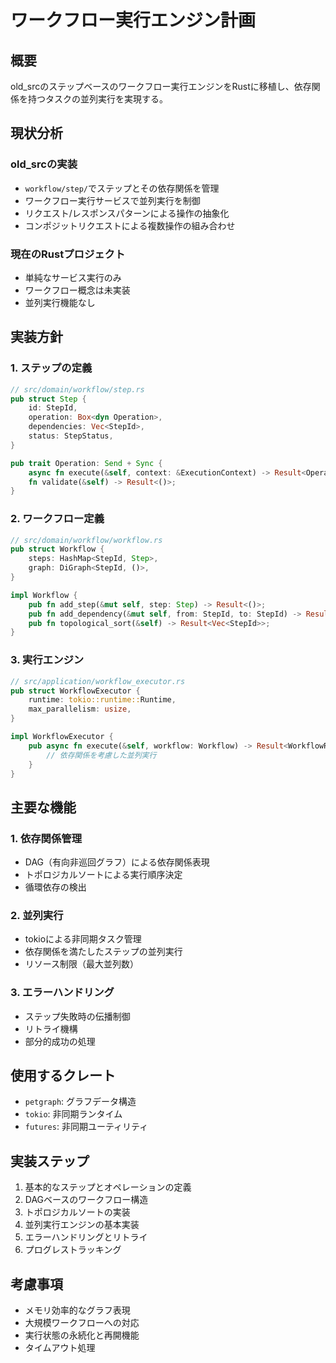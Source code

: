 # ワークフロー実行エンジン計画

## 概要
old_srcのステップベースのワークフロー実行エンジンをRustに移植し、依存関係を持つタスクの並列実行を実現する。

## 現状分析
### old_srcの実装
- `workflow/step/`でステップとその依存関係を管理
- ワークフロー実行サービスで並列実行を制御
- リクエスト/レスポンスパターンによる操作の抽象化
- コンポジットリクエストによる複数操作の組み合わせ

### 現在のRustプロジェクト
- 単純なサービス実行のみ
- ワークフロー概念は未実装
- 並列実行機能なし

## 実装方針
### 1. ステップの定義
```rust
// src/domain/workflow/step.rs
pub struct Step {
    id: StepId,
    operation: Box<dyn Operation>,
    dependencies: Vec<StepId>,
    status: StepStatus,
}

pub trait Operation: Send + Sync {
    async fn execute(&self, context: &ExecutionContext) -> Result<OperationResult>;
    fn validate(&self) -> Result<()>;
}
```

### 2. ワークフロー定義
```rust
// src/domain/workflow/workflow.rs
pub struct Workflow {
    steps: HashMap<StepId, Step>,
    graph: DiGraph<StepId, ()>,
}

impl Workflow {
    pub fn add_step(&mut self, step: Step) -> Result<()>;
    pub fn add_dependency(&mut self, from: StepId, to: StepId) -> Result<()>;
    pub fn topological_sort(&self) -> Result<Vec<StepId>>;
}
```

### 3. 実行エンジン
```rust
// src/application/workflow_executor.rs
pub struct WorkflowExecutor {
    runtime: tokio::runtime::Runtime,
    max_parallelism: usize,
}

impl WorkflowExecutor {
    pub async fn execute(&self, workflow: Workflow) -> Result<WorkflowResult> {
        // 依存関係を考慮した並列実行
    }
}
```

## 主要な機能
### 1. 依存関係管理
- DAG（有向非巡回グラフ）による依存関係表現
- トポロジカルソートによる実行順序決定
- 循環依存の検出

### 2. 並列実行
- tokioによる非同期タスク管理
- 依存関係を満たしたステップの並列実行
- リソース制限（最大並列数）

### 3. エラーハンドリング
- ステップ失敗時の伝播制御
- リトライ機構
- 部分的成功の処理

## 使用するクレート
- `petgraph`: グラフデータ構造
- `tokio`: 非同期ランタイム
- `futures`: 非同期ユーティリティ

## 実装ステップ
1. 基本的なステップとオペレーションの定義
2. DAGベースのワークフロー構造
3. トポロジカルソートの実装
4. 並列実行エンジンの基本実装
5. エラーハンドリングとリトライ
6. プログレストラッキング

## 考慮事項
- メモリ効率的なグラフ表現
- 大規模ワークフローへの対応
- 実行状態の永続化と再開機能
- タイムアウト処理